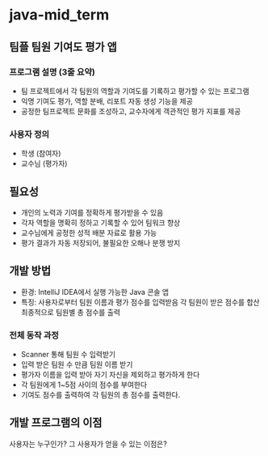 # java-mid_term
## 팀플 팀원 기여도 평가 앱
### 프로그램 설명 (3줄 요약)
- 팀 프로젝트에서 각 팀원의 역할과 기여도를 기록하고 평가할 수 있는 프로그램
- 익명 기여도 평가, 역할 분배, 리포트 자동 생성 기능을 제공
- 공정한 팀프로젝트 문화를 조성하고, 교수자에게 객관적인 평가 지표를 제공
### 사용자 정의
- 학생 (참여자)
- 교수님 (평가자)
## 필요성
- 개인의 노력과 기여를 정확하게 평가받을 수 있음
- 각자 역할을 명확히 정하고 기록할 수 있어 팀워크 향상
- 교수님에게 공정한 성적 배분 자료로 활용 가능
- 평가 결과가 자동 저장되어, 불필요한 오해나 분쟁 방지
## 개발 방법
- 환경: IntelliJ IDEA에서 실행 가능한 Java 콘솔 앱
- 특징:
사용자로부터 팀원 이름과 평가 점수를 입력받음
각 팀원이 받은 점수를 합산
최종적으로 팀원별 총 점수를 출력
### 전체 동작 과정
- Scanner 통해 팀원 수 입력받기
- 입력 받은 팀원 수 만큼 팀원 이름 받기
- 평가자 이름을 입력 받아 자기 자신을 제외하고 평가하게 한다
- 각 팀원에게 1~5점 사이의 점수를 부여한다
- 기여도 점수를 출력하여 각 팀원의 총 점수를 출력한다.

## 개발 프로그램의 이점
사용자는 누구인가?
그 사용자가 얻을 수 있는 이점은?
